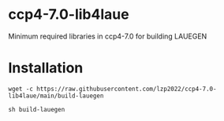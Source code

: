 # ccp4-7.0-lib4laue
Minimum required libraries in ccp4-7.0 for building LAUEGEN

# Installation

  `wget -c https://raw.githubusercontent.com/lzp2022/ccp4-7.0-lib4laue/main/build-lauegen`
  
  `sh build-lauegen`
